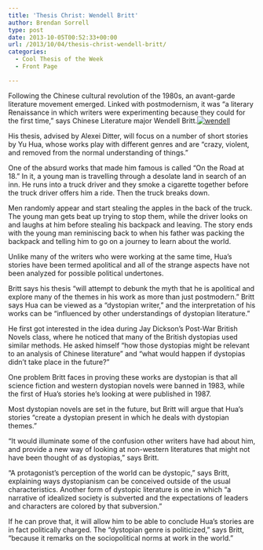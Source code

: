 ```yaml
---
title: 'Thesis Christ: Wendell Britt'
author: Brendan Sorrell
type: post
date: 2013-10-05T00:52:33+00:00
url: /2013/10/04/thesis-christ-wendell-britt/
categories:
  - Cool Thesis of the Week
  - Front Page

---
```

Following the Chinese cultural revolution of the 1980s, an avant-garde literature movement emerged. Linked with postmodernism, it was “a literary Renaissance in which writers were experimenting because they could for the first time,” says Chinese Literature major Wendell Britt.[<img class="alignright size-medium wp-image-2776" alt="wendell" src="https://i2.wp.com/www.reedquest.org/wp-content/uploads/2013/10/wendell-229x300.jpg?resize=229%2C300" data-recalc-dims="1" />][1]

His thesis, advised by Alexei Ditter, will focus on a number of short stories by Yu Hua, whose works play with different genres and are “crazy, violent, and removed from the normal understanding of things.”

One of the absurd works that made him famous is called “On the Road at 18.” In it, a young man is travelling through a desolate land in search of an inn. He runs into a truck driver and they smoke a cigarette together before the truck driver offers him a ride. Then the truck breaks down.

Men randomly appear and start stealing the apples in the back of the truck. The young man gets beat up trying to stop them, while the driver looks on and laughs at him before stealing his backpack and leaving. The story ends with the young man reminiscing back to when his father was packing the backpack and telling him to go on a journey to learn about the world.

Unlike many of the writers who were working at the same time, Hua’s stories have been termed apolitical and all of the strange aspects have not been analyzed for possible political undertones.

Britt says his thesis “will attempt to debunk the myth that he is apolitical and explore many of the themes in his work as more than just postmodern.” Britt says Hua can be viewed as a “dystopian writer,” and the interpretation of his works can be “influenced by other understandings of dystopian literature.”

He first got interested in the idea during Jay Dickson’s Post-War British Novels class, where he noticed that many of the British dystopias used similar methods. He asked himself “how those dystopias might be relevant to an analysis of Chinese literature” and “what would happen if dystopias didn’t take place in the future?”

One problem Britt faces in proving these works are dystopian is that all science fiction and western dystopian novels were banned in 1983, while the first of Hua’s stories he’s looking at were published in 1987.

Most dystopian novels are set in the future, but Britt will argue that Hua’s stories “create a dystopian present in which he deals with dystopian themes.”

“It would illuminate some of the confusion other writers have had about him, and provide a new way of looking at non-western literatures that might not have been thought of as dystopias,” says Britt.

“A protagonist’s perception of the world can be dystopic,” says Britt, explaining ways dystopianism can be conceived outside of the usual characteristics. Another form of dystopic literature is one in which “a narrative of idealized society is subverted and the expectations of leaders and characters are colored by that subversion.”

If he can prove that, it will allow him to be able to conclude Hua’s stories are in fact politically charged. The “dystopian genre is politicized,” says Britt, “because it remarks on the sociopolitical norms at work in the world.”

 [1]: https://i1.wp.com/www.reedquest.org/wp-content/uploads/2013/10/wendell.jpg